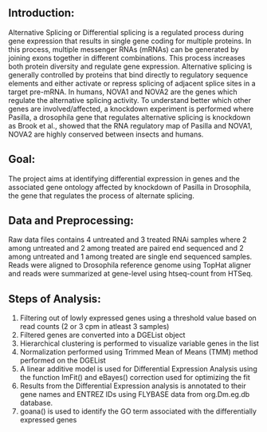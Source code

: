## Introduction:

Alternative Splicing or Differential splicing is a regulated process during gene expression that results in single gene coding for multiple proteins. In this process, multiple messenger RNAs (mRNAs) can be generated by joining exons together in different combinations. This process increases both protein diversity and regulate gene expression. Alternative splicing is generally controlled by proteins that bind directly to regulatory sequence elements and either activate or repress splicing of adjacent splice sites in a target pre-mRNA. In humans, NOVA1 and NOVA2 are the genes which regulate the alternative splicing activity. To understand better which other genes are involved/affected, a knockdown experiment is performed where Pasilla, a drosophila gene that regulates alternative splicing is knockdown as Brook et al., showed that the RNA regulatory map of Pasilla and NOVA1, NOVA2 are highly conserved between insects and humans. 

## Goal:

The project aims at identifying differential expression in genes and the associated gene ontology affected by knockdown of Pasilla in Drosophila, the gene that regulates the process of alternate splicing. 

## Data and Preprocessing:

Raw data files contains 4 untreated and 3 treated RNAi samples where 2 among untreated and 2 among treated are paired end sequenced and 2 among untreated and 1 among treated are single end sequenced samples. 
Reads were aligned to Drosophila reference genome using TopHat aligner and reads were summarized at gene-level using htseq-count from HTSeq.

## Steps of Analysis:

1. Filtering out of lowly expressed genes using a threshold value based on read counts (2 or 3 cpm in atleast 3 samples)
2. Filtered genes are converted into a DGEList object
3. Hierarchical clustering is performed to visualize variable genes in the list
4. Normalization performed using Trimmed Mean of Means (TMM) method performed on the DGEList
5. A linear additive model is used for Differential Expression Analysis using the function lmFit() and eBayes() correction used for optimizing the fit
6. Results from the Differential Expression analysis is annotated to their gene names and ENTREZ IDs using FLYBASE data from org.Dm.eg.db database.
7. goana() is used to identify the GO term associated with the differentially expressed genes
